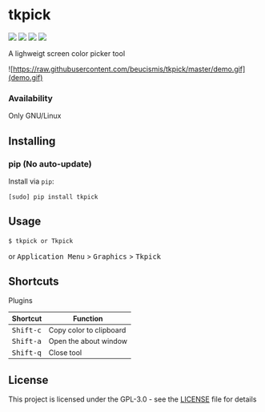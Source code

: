 # tkpick
<a href="https://pypi.org/project/tkpick"><img src="https://img.shields.io/pypi/v/tkpick?style=flat"></a> <img src="https://img.shields.io/pypi/pyversions/tkpick?style=flat"> <img src="https://img.shields.io/pypi/l/tkpick"> <img src="https://img.shields.io/badge/style-black-black?style=flat">

 A lighweigt screen color picker tool

![https://raw.githubusercontent.com/beucismis/tkpick/master/demo.gif](demo.gif)

### Availability
Only GNU/Linux

## Installing
### pip (No auto-update)
Install via `pip`:
```
[sudo] pip install tkpick
```

## Usage
```sh
$ tkpick or Tkpick
```

or <kbd>Application Menu</kbd> > <kbd>Graphics</kbd> > <kbd>Tkpick</kbd>

## Shortcuts

Plugins</kbd>

Shortcut | Function
--- | ---
<kbd>Shift-c</kbd> | Copy color to clipboard
<kbd>Shift-a</kbd> | Open the about window
<kbd>Shift-q</kbd> | Close tool

## License
This project is licensed under the GPL-3.0 - see the [LICENSE](LICENSE) file for details
